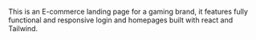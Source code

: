  This is an E-commerce landing page for a gaming brand, it features fully functional and responsive login and homepages built with react and Tailwind.

